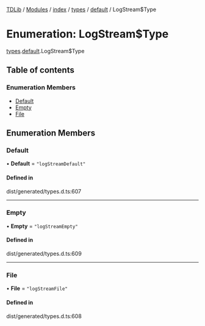 [TDLib](../README.md) / [Modules](../modules.md) / [index](../modules/index.md) / [types](../modules/index.types.md) / [default](../modules/index.types.default.md) / LogStream$Type

# Enumeration: LogStream$Type

[types](../modules/index.types.md).[default](../modules/index.types.default.md).LogStream$Type

## Table of contents

### Enumeration Members

- [Default](index.types.default.LogStream_Type.md#default)
- [Empty](index.types.default.LogStream_Type.md#empty)
- [File](index.types.default.LogStream_Type.md#file)

## Enumeration Members

### Default

• **Default** = ``"logStreamDefault"``

#### Defined in

dist/generated/types.d.ts:607

___

### Empty

• **Empty** = ``"logStreamEmpty"``

#### Defined in

dist/generated/types.d.ts:609

___

### File

• **File** = ``"logStreamFile"``

#### Defined in

dist/generated/types.d.ts:608
